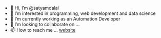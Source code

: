- 👋 Hi, I’m @satyamdalai
- 👀 I’m interested in programming, web development and data science
- 🌱 I’m currently working as an Automation Developer
- 💞️ I’m looking to collaborate on ...
- 📫 How to reach me ... [website](https://satyamdalai.github.io/)

<!---
satyamdalai/satyamdalai is a ✨ special ✨ repository because its `README.md` (this file) appears on your GitHub profile.
You can click the Preview link to take a look at your changes.
--->

